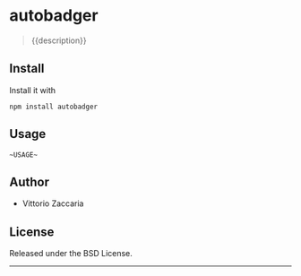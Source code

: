 # autobadger
> {{description}}

## Install

Install it with

```
npm install autobadger
```
## Usage

```
~USAGE~
```

## Author

* Vittorio Zaccaria

## License
Released under the BSD License.

***

